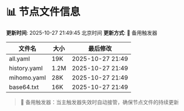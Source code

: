 # 📊 节点文件信息

**更新时间**: 2025-10-27 21:49:45 北京时间
**更新方式**: 🔄 备用触发器

| 文件名 | 大小 | 最后修改 |
|--------|------|----------|
| all.yaml | 19K | 2025-10-27 21:49 |
| history.yaml | 1.2M | 2025-10-27 21:49 |
| mihomo.yaml | 28K | 2025-10-27 21:49 |
| base64.txt | 16K | 2025-10-27 21:49 |

> 🔄 备用触发器：当主触发器失效时自动接管，确保节点文件的持续更新
